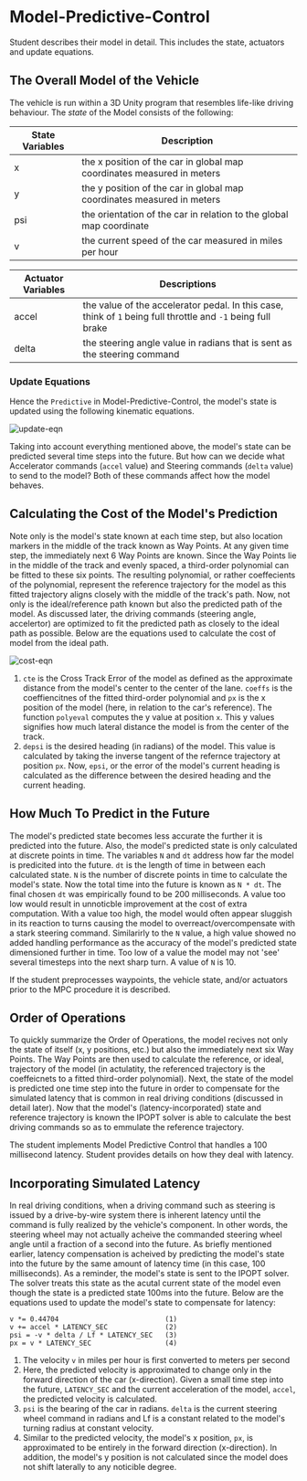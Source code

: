 # Model-Predictive-Control

Student describes their model in detail. This includes the state, actuators and update equations.
## The Overall Model of the Vehicle

The vehicle is run within a 3D Unity program that resembles life-like driving behaviour.
The *state* of the Model consists of the following:

State Variables | Description
-------------- | -----------
x | the x position of the car in global map coordinates measured in meters
y | the y position of the car in global map coordinates measured in meters
psi | the orientation of the car in relation to the global map coordinate
v | the current speed of the car measured in miles per hour

Actuator Variables | Descriptions
-------------- | -----------
accel | the value of the accelerator pedal. In this case, think of `1` being full throttle and `-1` being full brake
delta | the steering angle value in radians that is sent as the steering command

### Update Equations

Hence the `Predictive` in Model-Predictive-Control, the model's state is updated using the following kinematic equations.

![update-eqn]()

Taking into account everything mentioned above, the model's state can be predicted several time steps into the future.
But how can we decide what Accelerator commands (`accel` value) and Steering commands (`delta` value) to send to the model?
Both of these commands affect how the model behaves. 

## Calculating the Cost of the Model's Prediction

Note only is the model's state known at each time step, but also location markers in the middle of the track known as Way Points. At any given time step, the immediately next 6 Way Points are known. Since the Way Points lie in the middle of the track and evenly spaced, a third-order polynomial can be fitted to these six points. The resulting polynomial, or rather coeffecients of the polynomial, represent the reference trajectory for the model as this fitted trajectory aligns closely with the middle of the track's path. Now, not only is the ideal/reference path known but also the predicted path of the model. As discussed later, the driving commands (steering angle, accelertor) are optimized to fit the predicted path as closely to the ideal path as possible. Below are the equations used to calculate the cost of model from the ideal path.

![cost-eqn]()

1) `cte` is the Cross Track Error of the model as defined as the approximate distance from the model's center to the center of the lane. `coeffs` is the coeffiencitnes of the fitted third-order polynomial and `px` is the x position of the model (here, in relation to the car's reference). The function `polyeval` computes the y value at position `x`. This y values signifies how much lateral distance the model is from the center of the track.
2) `depsi` is the desired heading (in radians) of the model. This value is calculated by taking the inverse tangent of the refernce trajectory at position `px`. Now, `epsi`, or the error of the model's current heading is calculated as the difference between the desired heading and the current heading.


## How Much To Predict in the Future

The model's predicted state becomes less accurate the further it is predicted into the future.
Also, the model's predicted state is only calculated at discrete points in time. The variables `N` and `dt` address how far the model is predicited into the future. `dt` is the length of time in between each calculated state. `N` is the number of discrete points in time to calculate the model's state. Now the total time into the future is known as `N * dt`. The final chosen `dt` was empirically found to be 200 milliseconds. A value too low would result in unnoticble improvement at the cost of extra computation. With a value too high, the model would often appear sluggish in its reaction to turns causing the model to overreact/overcompensate with a stark steering command.
Similarirly to the `N` value, a high value showed no added handling performance as the accuracy of the model's predicted state dimensioned further in time. Too low of a value the model may not 'see' several timesteps into the next sharp turn. A value of `N` is 10.

If the student preprocesses waypoints, the vehicle state, and/or actuators prior to the MPC procedure it is described.

## Order of Operations

To quickly summarize the Order of Operations, the model recives not only the state of itself (x, y positions, etc.) but also the immediately next six Way Points. The Way Points are then used to calculate the reference, or ideal, trajectory of the model (in actulatity, the referenced trajectory is the coeffeicnets to a fitted third-order polynomial). Next, the state of the model is predicted one time step into the future in order to compensate for the simulated latency that is common in real driving conditions (discussed in detail later). Now that the model's (latency-incorporated) state and reference trajectory is known the IPOPT solver is able to calculate the best driving commands so as to emmulate the reference trajectory.

The student implements Model Predictive Control that handles a 100 millisecond latency. Student provides details on how they deal with latency.

## Incorporating Simulated Latency

In real driving conditions, when a driving command such as steering is issued by a drive-by-wire system there is inherent latency until the command is fully realized by the vehicle's component. In other words, the steering wheel may not actually acheive the commanded steering wheel angle until a fraction of a second into the future. As briefly mentioned earlier, latency compensation is acheived by predicting the model's state into the future by the same amount of latency time (in this case, 100 milliseconds). As a reminder, the model's state is sent to the IPOPT solver. The solver treats this state as the acutal current state of the model even though the state is a predicted state 100ms into the future. Below are the equations used to update the model's state to compensate for latency:

```
v *= 0.44704                          (1)
v += accel * LATENCY_SEC              (2)
psi = -v * delta / Lf * LATENCY_SEC   (3)
px = v * LATENCY_SEC                  (4)
```
1) The velocity `v` in miles per hour is first converted to meters per second
2) Here, the predicted velocity is approximated to change only in the forward direction of the car (x-direction). Given a small time step into the future, `LATENCY_SEC` and the current acceleration of the model, `accel`, the predicted velocity is calculated.
3) `psi` is the bearing of the car in radians. `delta` is the current steering wheel command in radians and Lf is a constant related to the model's turning radius at constant velocity.
4) Similar to the predicted velocity, the model's x position, `px`, is approximated to be entirely in the forward direction (x-direction). In addition, the model's y position is not calculated since the model does not shift laterally to any noticible degree.
